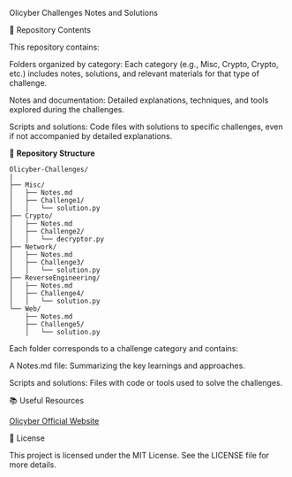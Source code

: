 Olicyber Challenges Notes and Solutions

📌 Repository Contents

This repository contains:

Folders organized by category: Each category (e.g., Misc, Crypto, Crypto, etc.) includes notes, solutions, and relevant materials for that type of challenge.

Notes and documentation: Detailed explanations, techniques, and tools explored during the challenges.

Scripts and solutions: Code files with solutions to specific challenges, even if not accompanied by detailed explanations.

📂 **Repository Structure**

```
Olicyber-Challenges/
|                                                                                                                                                                                                                                                    
├── Misc/
│   ├── Notes.md
│   ├── Challenge1/
│   │   └── solution.py
├── Crypto/
│   ├── Notes.md
│   ├── Challenge2/
│   │   └── decryptor.py
├── Network/
│   ├── Notes.md
│   ├── Challenge3/
│   │   └── solution.py
├── ReverseEngineering/
│   ├── Notes.md
│   ├── Challenge4/
│   │   └── solution.py
└── Web/
    ├── Notes.md
    ├── Challenge5/
    │   └── solution.py
```
Each folder corresponds to a challenge category and contains:

A Notes.md file: Summarizing the key learnings and approaches.

Scripts and solutions: Files with code or tools used to solve the challenges.

📚 Useful Resources

[Olicyber Official Website](https://training.olicyber.it)

📜 License

This project is licensed under the MIT License. See the LICENSE file for more details.
